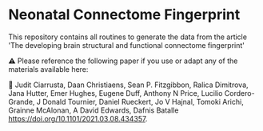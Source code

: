 # Neonatal Connectome Fingerprint

This repository contains all routines to generate the data from the article 'The developing brain structural and functional connectome fingerprint'

:warning: Please reference the following paper if you use or adapt any of the materials available here:

:newspaper: Judit Ciarrusta, Daan Christiaens, Sean P. Fitzgibbon, Ralica Dimitrova, Jana Hutter, Emer Hughes, Eugene Duff, Anthony N Price, Lucilio Cordero-Grande, J Donald Tournier, Daniel Rueckert, Jo V Hajnal, Tomoki Arichi, Grainne McAlonan,  A David Edwards,  Dafnis Batalle https://doi.org/10.1101/2021.03.08.434357.
